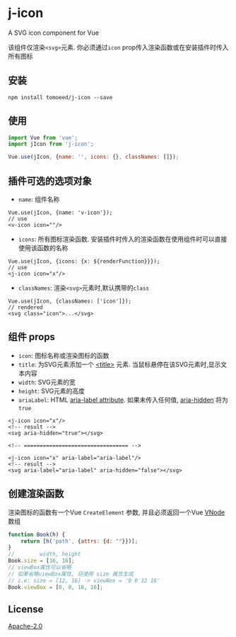 # j-icon
A SVG icon component for Vue

该组件仅渲染`<svg>`元素. 你必须通过`icon` prop传入渲染函数或在安装插件时传入所有图标

## 安装
```text
npm install tomoeed/j-icon --save
```

## 使用
```javascript
import Vue from 'vue';
import jIcon from 'j-icon';

Vue.use(jIcon, {name: '', icons: {}, classNames: []});
```

## 插件可选的选项对象
- `name`: 组件名称
```text
Vue.use(jIcon, {name: 'v-icon'});
// use
<v-icon icon=""/>
```
- `icons`: 所有图标渲染函数. 安装插件时传入的渲染函数在使用组件时可以直接使用该函数的名称
```text
Vue.use(jIcon, {icons: {x: ${renderFunction}}});
// use
<j-icon icon="x"/>
```
- `classNames`: 渲染`<svg>`元素时,默认携带的`class`
```text
Vue.use(jIcon, {classNames: ['icon']});
// rendered
<svg class="icon">...</svg>
```

## 组件 props
- `icon`: 图标名称或渲染图标的函数
- `title`: 为SVG元素添加一个 [&lt;title&gt;](https://developer.mozilla.org/en-US/docs/Web/SVG/Element/title) 元素. 当鼠标悬停在该SVG元素时,显示文本内容
- `width`: SVG元素的宽
- `height`: SVG元素的高度
- `ariaLabel`:
HTML [aria-label attribute](https://developer.mozilla.org/en-US/docs/Web/Accessibility/ARIA/ARIA_Techniques/Using_the_aria-label_attribute).
如果未传入任何值, [aria-hidden](https://developer.mozilla.org/en-US/docs/Web/Accessibility/ARIA/ARIA_Techniques/Using_the_aria-hidden_attribute) 将为`true`
```vue
<j-icon icon="x"/>
<!-- result -->
<svg aria-hidden="true"></svg>

<!-- ================================= -->

<j-icon icon="x" aria-label="aria-label"/>
<!-- result -->
<svg aria-label="aria-label" aria-hidden="false"></svg>
```

## 创建渲染函数
渲染图标的函数有一个Vue `CreateElement` 参数, 并且必须返回一个Vue [VNode](https://github.com/vuejs/vue/blob/dev/src/core/vdom/vnode.js) 数组
```javascript
function Book(h) {
    return [h('path', {attrs: {d: ""}})];
}
//        width, height
Book.size = [16, 16];
// viewBox属性可以省略
// 如果省略viewBox属性, 将使用 size 属性生成
// i.e: size = [12, 16] -> viewBox = '0 0 12 16'
Book.viewBox = [0, 0, 16, 16];
```

## License
[Apache-2.0](https://github.com/meshareL/j-icon/blob/master/LICENSE)